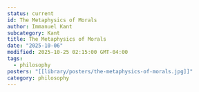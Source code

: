 ```yaml
---
status: current
id: The Metaphysics of Morals
author: Immanuel Kant
subcategory: Kant
title: The Metaphysics of Morals
date: "2025-10-06"
modified: 2025-10-25 02:15:00 GMT-04:00
tags:
  - philosophy
posters: "[[library/posters/the-metaphysics-of-morals.jpg]]"
category: philosophy
---
```

